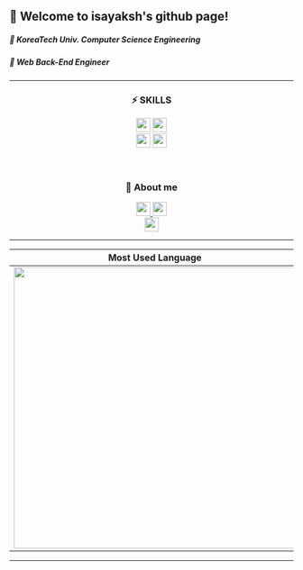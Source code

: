 ## 👋 Welcome to isayaksh's github page!

##### 🧷 KoreaTech Univ. Computer Science Engineering
##### 🧷 Web Back-End Engineer
***

<div flex="float" align="center">
  <h3>⚡️ SKILLS </h3>
  <img height="25px" src="https://img.shields.io/badge/SpringBoot-6DB33F?style=flat-square&logo=springboot&logoColor=000000"/>
  <img height="25px" src="https://img.shields.io/badge/MySQL-4479A1?style=flat-square&logo=mysql&logoColor=000000"/>
</div>
<div flex="float" align="center">
  <img height="25px" src="https://img.shields.io/badge/Git-F05032?style=flat-square&logo=git&logoColor=000000"/>
  <img height="25px" src="https://img.shields.io/badge/GitHub-181717?style=flat-square&logo=github&logoColor=000000"/>
</div>

<br/>
<br/>

<div flex="float" align="center">
  <h3>📌 About me</h3>
  <a href="https://velog.io/@isayaksh">
    <img height="25px" src="https://img.shields.io/badge/Velog-20C997?style=flat-square&logo=velog&logoColor=000000"/>
  </a>
  <a href="[https://www.notion.so/fcadca1adebc42e9885d97b65a389fdf](https://south-license-edf.notion.site/fcadca1adebc42e9885d97b65a389fdf)">
    <img height="25px" src="https://img.shields.io/badge/Notion-333333?style=flat-square&logo=notion&logoColor=000000"/>
  </a>
</div>
<div flex="float" align="center">
  <a href="https://solved.ac/isayaksh">
    <img height="25px" src="http://mazassumnida.wtf/api/mini/generate_badge?boj=isayaksh"/>
  </a>
</div>

***

|Most Used Language|GitHub Stas|
|:-:|:-:|
|<img width="500px" src="https://github-readme-stats.vercel.app/api?username=isayaksh&theme=merko&show_icons=true"/>|<img width="500px" src="https://github-readme-stats.vercel.app/api/top-langs/?username=isayaksh&theme=merko&exclude_repo=clone-web-scrapper,clone-zoom&hide=Procfile&layout=compact&langs_count=8"/>|
***
